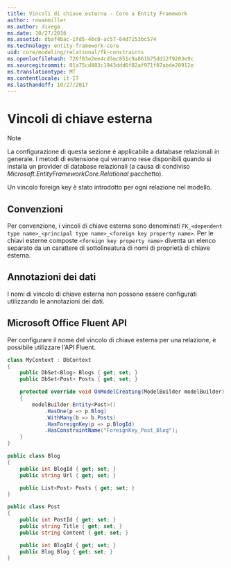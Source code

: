 ```yaml
---
title: Vincoli di chiave esterna - Core a Entity Framework
author: rowanmiller
ms.author: divega
ms.date: 10/27/2016
ms.assetid: dbaf4bac-1fd5-46c0-ac57-64d7153bc574
ms.technology: entity-framework-core
uid: core/modeling/relational/fk-constraints
ms.openlocfilehash: 726f03e2ee4cd3ec851c9a861b75dd12f9203e9c
ms.sourcegitcommit: 01a75cd483c1943ddd6f82af971f07abde20912e
ms.translationtype: MT
ms.contentlocale: it-IT
ms.lasthandoff: 10/27/2017
---
```

# <a name="foreign-key-constraints"></a>Vincoli di chiave esterna

> [!NOTE]  
> La configurazione di questa sezione è applicabile a database relazionali in generale. I metodi di estensione qui verranno rese disponibili quando si installa un provider di database relazionali (a causa di condiviso *Microsoft.EntityFrameworkCore.Relational* pacchetto).

Un vincolo foreign key è stato introdotto per ogni relazione nel modello.

## <a name="conventions"></a>Convenzioni

Per convenzione, i vincoli di chiave esterna sono denominati `FK_<dependent type name>_<principal type name>_<foreign key property name>`. Per le chiavi esterne composte `<foreign key property name>` diventa un elenco separato da un carattere di sottolineatura di nomi di proprietà di chiave esterna.

## <a name="data-annotations"></a>Annotazioni dei dati

I nomi di vincolo di chiave esterna non possono essere configurati utilizzando le annotazioni dei dati.

## <a name="fluent-api"></a>Microsoft Office Fluent API

Per configurare il nome del vincolo di chiave esterna per una relazione, è possibile utilizzare l'API Fluent.

<!-- [!code-csharp[Main](samples/core/relational/Modeling/FluentAPI/Samples/Relational/RelationshipConstraintName.cs?highlight=12)] -->
``` csharp
class MyContext : DbContext
{
    public DbSet<Blog> Blogs { get; set; }
    public DbSet<Post> Posts { get; set; }

    protected override void OnModelCreating(ModelBuilder modelBuilder)
    {
        modelBuilder.Entity<Post>()
            .HasOne(p => p.Blog)
            .WithMany(b => b.Posts)
            .HasForeignKey(p => p.BlogId)
            .HasConstraintName("ForeignKey_Post_Blog");
    }
}

public class Blog
{
    public int BlogId { get; set; }
    public string Url { get; set; }

    public List<Post> Posts { get; set; }
}

public class Post
{
    public int PostId { get; set; }
    public string Title { get; set; }
    public string Content { get; set; }

    public int BlogId { get; set; }
    public Blog Blog { get; set; }
}
```
